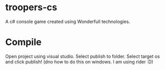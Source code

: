 # troopers-cs
A c# console game created using Wonderfull technologies.

# Compile
Open project using visual studio. Select publish to folder. Select target os and click publish!
(dno how to do this on windows. I am using rider :D)
